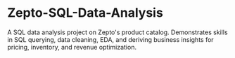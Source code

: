 # Zepto-SQL-Data-Analysis
 A SQL data analysis project on Zepto's product catalog. Demonstrates skills in SQL querying, data cleaning, EDA, and deriving business insights for pricing, inventory, and revenue optimization.
